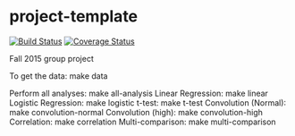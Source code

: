 # project-template
[![Build Status](https://travis-ci.org/berkeley-stat159/project-epsilon.svg?branch=master)](https://travis-ci.org/berkeley-stat159/project-epsilon?branch=master)
[![Coverage Status](https://coveralls.io/repos/berkeley-stat159/project-epsilon/badge.svg?branch=master)](https://coveralls.io/r/berkeley-stat159/project-epsilon?branch=master)

Fall 2015 group project

To get the data: make data


Perform all analyses: make all-analysis
Linear Regression: make linear
Logistic Regression: make logistic
t-test: make t-test
Convolution (Normal): make convolution-normal
Convolution (high): make convolution-high
Correlation: make correlation
Multi-comparison: make multi-comparison
